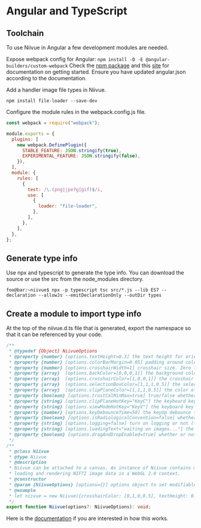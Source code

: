 # Angular and TypeScript

## Toolchain

To use Niivue in Angular a few development modules are needed.

Expose webpack config for Angular: `npm install -D -E @angular-builders/custom-webpack`
Check the [npm package](https://www.npmjs.com/package/@angular-builders/custom-webpack) and this [site](https://developer.okta.com/blog/2019/12/09/angular-webpack) for documentation on getting started. Ensure you have updated angular.json according to the documentation.

Add a handler image file types in Niivue.

`npm install file-loader --save-dev`

Configure the module rules in the webpack.config.js file.

```js
const webpack = require("webpack");

module.exports = {
  plugins: [
    new webpack.DefinePlugin({
      STABLE_FEATURE: JSON.stringify(true),
      EXPERIMENTAL_FEATURE: JSON.stringify(false),
    }),
  ],
  module: {
    rules: [
      {
        test: /\.(png|jpe?g|gif)$/i,
        use: [
          {
            loader: "file-loader",
          },
        ],
      },
    ],
  },
};
```

## Generate type info

Use npx and typescript to generate the type info. You can download the source or use the src from the node_modules directory.

```console
foo@bar:~niivue$ npx -p typescript tsc src/*.js --lib ES7 --declaration --allowJs --emitDeclarationOnly --outDir types
```

## Create a module to import type info

At the top of the niivue.d.ts file that is generated, export the namespace so that it can be referenced by your code.

```ts
/**
 * @typedef {Object} NiivueOptions
 * @property {number} [options.textHeight=0.3] the text height for orientation labels (0 to 1). Zero for no text labels
 * @property {number} [options.colorBarMargin=0.05] padding around colorbar when displayed
 * @property {number} [options.crosshairWidth=1] crosshair size. Zero for no crosshair
 * @property {array}  [options.backColor=[0,0,0,1]] the background color. RGBA values from 0 to 1. Default is black
 * @property {array}  [options.crosshairColor=[1,0,0,1]] the crosshair color. RGBA values from 0 to 1. Default is red
 * @property {array}  [options.selectionBoxColor=[1,1,1,0.5]] the selection box color when the intensty selection box is shown (right click and drag). RGBA values from 0 to 1. Default is transparent white
 * @property {array}  [options.clipPlaneColor=[1,1,1,0.5]] the color of the visible clip plane. RGBA values from 0 to 1. Default is white
 * @property {boolean} [options.trustCalMinMax=true] true/false whether to trust the nifti header values for cal_min and cal_max. Trusting them results in faster loading because we skip computing these values from the data
 * @property {string} [options.clipPlaneHotKey="KeyC"] the keyboard key used to cycle through clip plane orientations. The default is "c"
 * @property {string} [options.viewModeHotKey="KeyV"] the keyboard key used to cycle through view modes. The default is "v"
 * @property {number} [options.keyDebounceTime=50] the keyUp debounce time in milliseconds. The default is 50 ms. You must wait this long before a new hot-key keystroke will be registered by the event listener
 * @property {boolean} [options.isRadiologicalConvention=false] whether or not to use radiological convention in the display
 * @property {string} [options.logging=false] turn on logging or not (true/false)
 * @property {string} [options.loadingText="waiting on images..."] the loading text to display when there is a blank canvas and no images
 * @property {boolean} [options.dragAndDropEnabled=true] whether or not to allow file and url drag and drop on the canvas
 */
/**
 * @class Niivue
 * @type Niivue
 * @description
 * Niivue can be attached to a canvas. An instance of Niivue contains methods for
 * loading and rendering NIFTI image data in a WebGL 2.0 context.
 * @constructor
 * @param {NiivueOptions} [options={}] options object to set modifiable Niivue properties
 * @example
 * let niivue = new Niivue({crosshairColor: [0,1,0,0.5], textHeight: 0.5}) // a see-through green crosshair, and larger text labels
 */
export function Niivue(options?: NiivueOptions): void;
```

Here is the [documentation](https://www.typescriptlang.org/docs/handbook/declaration-files/templates/module-d-ts.html) if you are interested in how this works.
